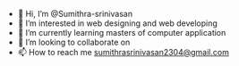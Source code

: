 - 👋 Hi, I’m @Sumithra-srinivasan
- 👀 I’m interested in web designing and web developing
- 🌱 I’m currently learning masters of computer application
- 💞️ I’m looking to collaborate on 
- 📫 How to reach me sumithrasrinivasan2304@gmail.com

<!---
Sumithra-srinivasan/Sumithra-srinivasan is a ✨ special ✨ repository because its `README.md` (this file) appears on your GitHub profile.
You can click the Preview link to take a look at your changes.
--->
